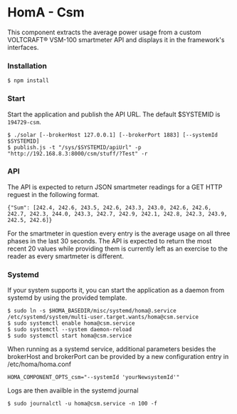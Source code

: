 # HomA - Csm
This component extracts the average power usage from a custom VOLTCRAFT® VSM-100 smartmeter API and displays it in the framework's interfaces.

### Installation
```
$ npm install
```

### Start
Start the application and publish the API URL.
The default $SYSTEMID is ```194729-csm```.

``` 
$ ./solar [--brokerHost 127.0.0.1] [--brokerPort 1883] [--systemId $SYSTEMID]
$ publish.js -t "/sys/$SYSTEMID/apiUrl" -p "http://192.168.8.3:8000/csm/stuff/?Test" -r
```

### API
The API is expected to return JSON smartmeter readings for a GET HTTP reguest in the following format. 
```none
{"Sum": [242.4, 242.6, 243.5, 242.6, 243.3, 243.0, 242.6, 242.6, 242.7, 242.3, 244.0, 243.3, 242.7, 242.9, 242.1, 242.8, 242.3, 243.9, 242.5, 242.6]}
```
For the smartmeter in question every entry is the average usage on all three phases in the last 30 seconds. The API is expected to return the most recent 20 values while providing them is currently left as an exercise to the reader as every smartmeter is different. 


### Systemd
If your system supports it, you can start the application as a daemon from systemd by using the provided template.
```none
$ sudo ln -s $HOMA_BASEDIR/misc/systemd/homa@.service /etc/systemd/system/multi-user.target.wants/homa@csm.service
$ sudo systemctl enable homa@csm.service
$ sudo systemctl --system daemon-reload
$ sudo systemctl start homa@csm.service
```

When running as a systemd service, additional parameters besides the brokerHost and brokerPort can be provided by a new configuration entry in /etc/homa/homa.conf
```
HOMA_COMPONENT_OPTS_csm="--systemId 'yourNewsystemId'"
```

Logs are then availble in the systemd journal 
```
$ sudo journalctl -u homa@csm.service -n 100 -f
```
